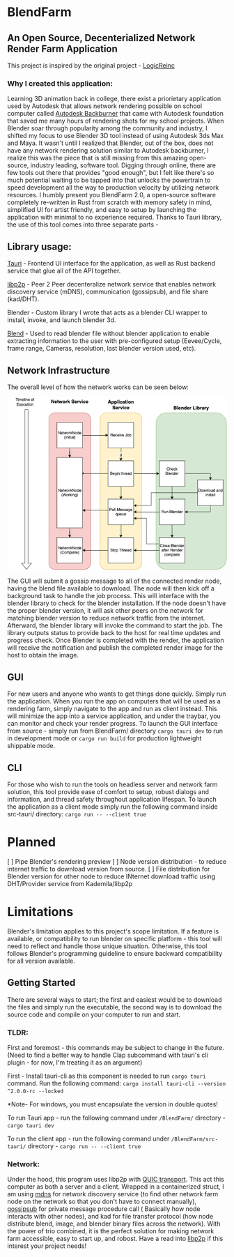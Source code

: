 # BlendFarm

## An Open Source, Decenterialized Network Render Farm Application

This project is inspired by the original project - [LogicReinc](https://github.com/LogicReinc/LogicReinc.BlendFarm)

### Why I created this application:

Learning 3D animation back in college, there exist a priorietary application used by Autodesk that allows network rendering possible on school computer called [Autodesk Backburner](https://apps.autodesk.com/en/Detail/Index?id=3481100546473279788&appLang=en&os=Linux) that came with Autodesk foundation that saved me many hours of rendering shots for my school projects. When Blender soar through popularity among the community and industry, I shifted my focus to use Blender 3D tool instead of using Autodesk 3ds Max and Maya. It wasn't until I realized that Blender, out of the box, does not have any network rendering solution similar to Autodesk backburner, I realize this was the piece that is still missing from this amazing open-source, industry leading, software tool. Digging through online, there are few tools out there that provides "good enough", but I felt like there's so much potential waiting to be tapped into that unlocks the powertrain to speed development all the way to production velocity by utilizing network resources.
I humbly present you BlendFarm 2.0, a open-source software completely re-written in Rust from scratch with memory safety in mind, simplified UI for artist friendly, and easy to setup by launching the application with minimal to no experience required. Thanks to Tauri library, the use of this tool comes into three separate parts - 

## Library usage:
[Tauri](https://v2.tauri.app) - Frontend UI interface for the application, as well as Rust backend service that glue all of the API together.

[libp2p](https://docs.libp2p.io/) - Peer 2 Peer decenteralize network service that enables network discovery service (mDNS), communication (gossipsub), and file share (kad/DHT).

Blender - Custom library I wrote that acts as a blender CLI wrapper to install, invoke, and launch blender 3d.

[Blend](https://docs.rs/blend/latest/blend/) - Used to read blender file without blender application to enable extracting information to the user with pre-configured setup (Eevee/Cycle, frame range, Cameras, resolution, last blender version used, etc).

## Network Infrastructure

The overall level of how the network works can be seen below:

![image](./NetworkInfra_Blender.png "Network Map")

 <!-- TODO: Explain how the node will receive a particular frame to render on? -->
The GUI will submit a gossip message to all of the connected render node, having the blend file available to download. The node will then kick off a background task to handle the job process. This will interface with the blender library to check for the blender installation. If the node doesn't have the proper blender version, it will ask other peers on the network for matching blender version to reduce network traffic from the internet. Afterward, the blender library will invoke the command to start the job. The library outputs status to provide back to the host for real time updates and progress check. Once Blender is completed with the render, the application will receive the notification and publish the completed render image for the host to obtain the image.

## GUI 
For new users and anyone who wants to get things done quickly. Simply run the application. When you run the app on computers that will be used as a rendering farm, simply navigate to the app and run as client instead. This will minimize the app into a service application, and under the traybar, you can monitor and check your render progress. To launch the GUI interface from source - simply run from BlendFarm/ directory `cargo tauri dev` to run in development mode or `cargo run build` for production lightweight shippable mode.

## CLI 
For those who wish to run the tools on headless server and network farm solution, this tool provide ease of comfort to setup, robust dialogs and information, and thread safety throughout application lifespan. To launch the application as a client mode simply run the following command inside src-tauri/ directory:
`cargo run -- --client true`

<!-- TOOD: For future impl. WE won't have to worry about this for this sprint milestone for now. ## Library
.rlib are publicly available and exposed by compiling rust into the library bundle. You can compile the blender package separately and use the codebase to allow your program to interface blender. Or interface to the manager of the toolchain to help prebuild your assembly with out of box template to interface with blender program.    -->

# Planned
[ ] Pipe Blender's rendering preview
[ ] Node version distribution - to reduce internet traffic to download version from source.
[ ] File distribution for Blender version for other node to reduce INternet download traffic using DHT/Provider service from Kademila/libp2p

# Limitations
Blender's limitation applies to this project's scope limitation. If a feature is available, or compatibility to run blender on specific platform - this tool will need to reflect and handle those unique situation. Otherwise, this tool follows Blender's programming guideline to ensure backward compatibility for all version available.

## Getting Started

There are several ways to start; the first and easiest would be to download the files and simply run the executable, the second way is to download the source code and compile on your computer to run and start.

### TLDR:

First and foremost - this commands may be subject to change in the future. (Need to find a better way to handle Clap subcommand with tauri's cli plugin - for now, I'm treating it as an argument)

First - Install tauri-cli as this component is needed to run `cargo tauri` command. Run the following command:
`cargo install tauri-cli --version ^2.0.0-rc --locked`

*Note- For windows, you must encapsulate the version in double quotes!

To run Tauri app - run the following command under `/BlendFarm/` directory - `cargo tauri dev`

To run the client app - run the following command under `/BlendFarm/src-tauri/` directory - `cargo run -- --client true`

### Network:

Under the hood, this program uses libp2p with [QUIC transport](https://docs.libp2p.io/concepts/transports/quic/). This act this computer as both a server and a client. Wrapped in a containerized struct, I am using [mdns](https://docs.libp2p.io/concepts/discovery-routing/mdns/) for network discovery service (to find other network farm node on the network so that you don't have to connect manually), [gossipsub]() for private message procedure call ( Basically how node interacts with other nodes), and kad for file transfer protocol (how node distribute blend, image, and blender binary files across the network). With the power of trio combined, it is the perfect solution for making network farm accessible, easy to start up, and robost. Have a read into [libp2p](https://libp2p.io/) if this interest your project needs! 

<!-- Hidden from view for developer remarks
    Testing out peer 2 peer over two linux box. One of the machine hasn't been update/upgrade in awhile, but reported an issue about missing PKG_CONFIG_ALLOW_SYSTEM_CFLAGS=1 pkg_config --libs --cflags glib-2.0 glib-2.0 - the pkg-config command could not be found. Install via apt install pkg-config resolve this one problem, but more likely you need to preconfigure PKG_CONFIG_PATH in environment variable.
 -->